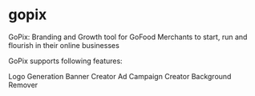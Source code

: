 # gopix

GoPix: Branding and Growth tool for GoFood Merchants to start, run and flourish in their online businesses

GoPix supports following features:

Logo Generation
Banner Creator
Ad Campaign Creator
Background Remover
